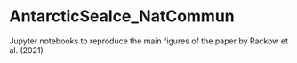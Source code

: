 # AntarcticSeaIce_NatCommun
Jupyter notebooks to reproduce the main figures of the paper by Rackow et al. (2021)
